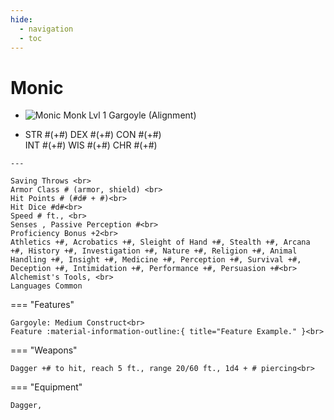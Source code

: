 ```yaml
---
hide:
  - navigation
  - toc
---
```


# Monic

<div class="grid cards" markdown>
  
-   
    <img src="https://half-guinea-press.github.io/Nocturnal_Campaign/images/Gargoyle_SunSoulMonk.jpg" alt="Monic">
    Monk Lvl 1 Gargoyle (Alignment)

-    STR #(+#) DEX #(+#) CON #(+#)<br>INT #(+#) WIS #(+#) CHR #(+#)

    ---
    
    Saving Throws <br>
    Armor Class # (armor, shield) <br>
    Hit Points # (#d# + #)<br>
    Hit Dice #d#<br>
    Speed # ft., <br>
    Senses , Passive Perception #<br>
    Proficiency Bonus +2<br>
    Athletics +#, Acrobatics +#, Sleight of Hand +#, Stealth +#, Arcana +#, History +#, Investigation +#, Nature +#, Religion +#, Animal Handling +#, Insight +#, Medicine +#, Perception +#, Survival +#, Deception +#, Intimidation +#, Performance +#, Persuasion +#<br>
    Alchemist's Tools, <br>
    Languages Common

=== "Features"

    Gargoyle: Medium Construct<br>
    Feature :material-information-outline:{ title="Feature Example." }<br>



=== "Weapons"   
  

    Dagger +# to hit, reach 5 ft., range 20/60 ft., 1d4 + # piercing<br>

=== "Equipment"

    Dagger, 

</div>
